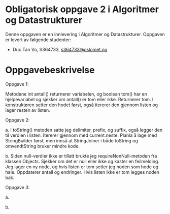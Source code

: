 # Obligatorisk oppgave 2 i Algoritmer og Datastrukturer

Denne oppgaven er en innlevering i Algoritmer og Datastrukturer. 
Oppgaven er levert av følgende studenter:

* Duc Tan Vo, S364733, s364733@oslomet.no

# Oppgavebeskrivelse

Oppgave 1:

Metodene int antall() returnerer variabelen, og boolean tom() har en hjelpevariabel og sjekker om antall() er tom eller ikke. Returnerer tom.
I konstruktøren setter den hodet først, også itererer den gjennom listen og lager resten av listen.

Oppgave 2:

a. I toString() metoden satte jeg delimiter, prefix, og suffix, også legger den til verdien i listen. Itererer gjennom med current.neste.
Planla å lage med StringBuilder først, men innså at StringJoiner i både toString og omvendtString bruker mindre kode.

b. Siden null-verdier ikke er tillatt brukte jeg requireNonNull-metoden fra klassen Objects. Sjekker om det er null eller ikke og kaster en feilmelding.
Jeg lager en ny node, og hvis listen er tom setter jeg noden som hode og hale. Oppdaterer antall og endringer.
Hvis listen ikke er tom legges noden bak.

Oppgave 3:

a.

b.



